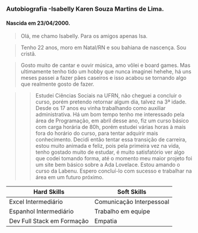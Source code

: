 ### Autobiografia -Isabelly Karen Souza Martins de Lima.

#### Nascida em 23/04/2000.

> Olá, me chamo Isabelly. Para os amigos apenas Isa. 

>Tenho 22 anos, moro em Natal/RN e sou bahiana de nascença. Sou cristã.

>Gosto muito de cantar e ouvir música, amo vôlei e board games. Mas ultimamente tenho tido um hobby que nunca imaginei hehehe, há uns meses passei a fazer pães caseiros e isso acabou se tornando algo que realmente gosto de fazer. 

>> Estudei Ciências Sociais na UFRN, não cheguei a concluir o curso, porém pretendo retornar algum dia, talvez na 3ª idade. Desde os 17 anos eu vinha trabalhando como auxiliar administrativa. Há um bom tempo tenho me interessado pela área de Programação, em abril desse ano, fiz um curso básico com carga horária de 80h, porém estudei várias horas à mais fora do horário do curso, para tentar adquirir mais conhecimento. Decidi então tentar essa transição de carreira, estou muito animada e feliz, pois pela primeira vez na vida, tenho gostado muito de estudar, é muito satisfatório ver algo que codei tomando forma, até o momento meu maior projeto foi um site bem básico sobre a Ada Lovelace. Estou amando o curso da Labenu. Espero concluí-lo com sucesso e trabalhar na área em um futuro próximo.

|      Hard Skills    |      Soft Skills    |
| ------------------- | ------------------- |
|Excel Intermediário |Comunicação Interpessoal| 
|Espanhol Intermediário| Trabalho em equipe |
|Dev Full Stack em Formação|   Empatia      |
